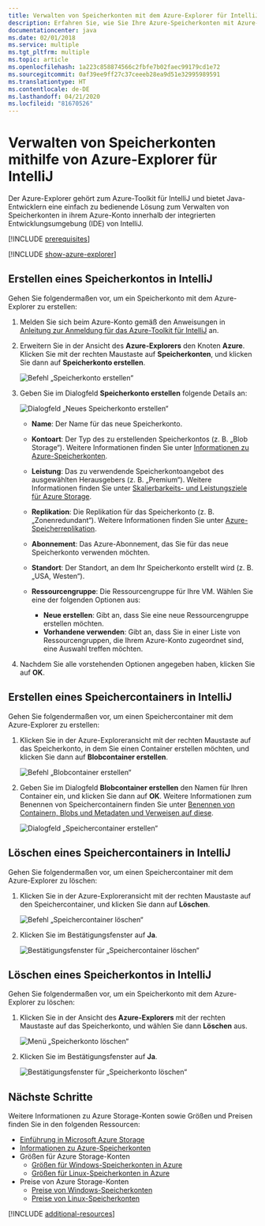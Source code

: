 ```yaml
---
title: Verwalten von Speicherkonten mit dem Azure-Explorer für IntelliJ
description: Erfahren Sie, wie Sie Ihre Azure-Speicherkonten mit Azure-Explorer für IntelliJ verwalten.
documentationcenter: java
ms.date: 02/01/2018
ms.service: multiple
ms.tgt_pltfrm: multiple
ms.topic: article
ms.openlocfilehash: 1a223c858874566c2fbfe7b02faec99179cd1e72
ms.sourcegitcommit: 0af39ee9ff27c37ceeeb28ea9d51e32995989591
ms.translationtype: HT
ms.contentlocale: de-DE
ms.lasthandoff: 04/21/2020
ms.locfileid: "81670526"
---
```

# <a name="manage-storage-accounts-by-using-the-azure-explorer-for-intellij"></a>Verwalten von Speicherkonten mithilfe von Azure-Explorer für IntelliJ

Der Azure-Explorer gehört zum Azure-Toolkit für IntelliJ und bietet Java-Entwicklern eine einfach zu bedienende Lösung zum Verwalten von Speicherkonten in ihrem Azure-Konto innerhalb der integrierten Entwicklungsumgebung (IDE) von IntelliJ.

[!INCLUDE [prerequisites](includes/prerequisites.md)]

[!INCLUDE [show-azure-explorer](includes/show-azure-explorer.md)]

## <a name="create-a-storage-account-in-intellij"></a>Erstellen eines Speicherkontos in IntelliJ

Gehen Sie folgendermaßen vor, um ein Speicherkonto mit dem Azure-Explorer zu erstellen:

1. Melden Sie sich beim Azure-Konto gemäß den Anweisungen in [Anleitung zur Anmeldung für das Azure-Toolkit für IntelliJ] an. 

2. Erweitern Sie in der Ansicht des **Azure-Explorers** den Knoten **Azure**. Klicken Sie mit der rechten Maustaste auf **Speicherkonten**, und klicken Sie dann auf **Speicherkonto erstellen**.

   ![Befehl „Speicherkonto erstellen“][CS01]

3. Geben Sie im Dialogfeld **Speicherkonto erstellen** folgende Details an:

   ![Dialogfeld „Neues Speicherkonto erstellen“][CS02]

   * **Name**: Der Name für das neue Speicherkonto.

   * **Kontoart**: Der Typ des zu erstellenden Speicherkontos (z. B. „Blob Storage“). Weitere Informationen finden Sie unter [Informationen zu Azure-Speicherkonten]. 

   * **Leistung**: Das zu verwendende Speicherkontoangebot des ausgewählten Herausgebers (z. B. „Premium“). Weitere Informationen finden Sie unter [Skalierbarkeits- und Leistungsziele für Azure Storage]. 

   * **Replikation**: Die Replikation für das Speicherkonto (z. B. „Zonenredundant“). Weitere Informationen finden Sie unter [Azure-Speicherreplikation]. 

   * **Abonnement**: Das Azure-Abonnement, das Sie für das neue Speicherkonto verwenden möchten.

   * **Standort**: Der Standort, an dem Ihr Speicherkonto erstellt wird (z. B. „USA, Westen“).

   * **Ressourcengruppe**: Die Ressourcengruppe für Ihre VM. Wählen Sie eine der folgenden Optionen aus:
      * **Neue erstellen**: Gibt an, dass Sie eine neue Ressourcengruppe erstellen möchten.
      * **Vorhandene verwenden**: Gibt an, dass Sie in einer Liste von Ressourcengruppen, die Ihrem Azure-Konto zugeordnet sind, eine Auswahl treffen möchten.

4. Nachdem Sie alle vorstehenden Optionen angegeben haben, klicken Sie auf **OK**.

## <a name="create-a-storage-container-in-intellij"></a>Erstellen eines Speichercontainers in IntelliJ

Gehen Sie folgendermaßen vor, um einen Speichercontainer mit dem Azure-Explorer zu erstellen:

1. Klicken Sie in der Azure-Exploreransicht mit der rechten Maustaste auf das Speicherkonto, in dem Sie einen Container erstellen möchten, und klicken Sie dann auf **Blobcontainer erstellen**.

   ![Befehl „Blobcontainer erstellen“][CC01]

2. Geben Sie im Dialogfeld **Blobcontainer erstellen** den Namen für Ihren Container ein, und klicken Sie dann auf **OK**. Weitere Informationen zum Benennen von Speichercontainern finden Sie unter [Benennen von Containern, Blobs und Metadaten und Verweisen auf diese].

   ![Dialogfeld „Speichercontainer erstellen“][CC02]

## <a name="delete-a-storage-container-in-intellij"></a>Löschen eines Speichercontainers in IntelliJ

Gehen Sie folgendermaßen vor, um einen Speichercontainer mit dem Azure-Explorer zu löschen:

1. Klicken Sie in der Azure-Exploreransicht mit der rechten Maustaste auf den Speichercontainer, und klicken Sie dann auf **Löschen**.

   ![Befehl „Speichercontainer löschen“][DC01]

2. Klicken Sie im Bestätigungsfenster auf **Ja**.

   ![Bestätigungsfenster für „Speichercontainer löschen“][DC02]

## <a name="delete-a-storage-account-in-intellij"></a>Löschen eines Speicherkontos in IntelliJ

Gehen Sie folgendermaßen vor, um ein Speicherkonto mit dem Azure-Explorer zu löschen:

1. Klicken Sie in der Ansicht des **Azure-Explorers** mit der rechten Maustaste auf das Speicherkonto, und wählen Sie dann **Löschen** aus.

   ![Menü „Speicherkonto löschen“][DS01]

2. Klicken Sie im Bestätigungsfenster auf **Ja**.

   ![Bestätigungsfenster für „Speicherkonto löschen“][DS02]

## <a name="next-steps"></a>Nächste Schritte

Weitere Informationen zu Azure Storage-Konten sowie Größen und Preisen finden Sie in den folgenden Ressourcen:

* [Einführung in Microsoft Azure Storage]
* [Informationen zu Azure-Speicherkonten]
* Größen für Azure Storage-Konten
  * [Größen für Windows-Speicherkonten in Azure]
  * [Größen für Linux-Speicherkonten in Azure]
* Preise von Azure Storage-Konten
  * [Preise von Windows-Speicherkonten]
  * [Preise von Linux-Speicherkonten]

[!INCLUDE [additional-resources](includes/additional-resources.md)]

<!-- URL List -->

[Anleitung zur Anmeldung für das Azure-Toolkit für IntelliJ]: ./sign-in-instructions.md
[Einführung in Microsoft Azure Storage]: /azure/storage/storage-introduction
[Informationen zu Azure-Speicherkonten]: /azure/storage/storage-create-storage-account
[Azure-Speicherreplikation]: /azure/storage/storage-redundancy
[Skalierbarkeits- und Leistungsziele für Azure Storage]: /azure/storage/storage-scalability-targets
[Benennen von Containern, BLOBs und Metadaten und Verweisen auf diese]: https://go.microsoft.com/fwlink/?LinkId=255555

[Größen für Windows-Speicherkonten in Azure]: /azure/virtual-machines/virtual-machines-windows-sizes
[Größen für Linux-Speicherkonten in Azure]: /azure/virtual-machines/virtual-machines-linux-sizes
[Preise von Windows-Speicherkonten]: https://azure.microsoft.com/pricing/details/virtual-machines/windows/
[Preise von Linux-Speicherkonten]: https://azure.microsoft.com/pricing/details/virtual-machines/linux/

<!-- IMG List -->

[CS01]: media/managing-storage-accounts-using-azure-explorer/CS01.png
[CS02]: media/managing-storage-accounts-using-azure-explorer/CS02.png
[CC01]: media/managing-storage-accounts-using-azure-explorer/CC01.png
[CC02]: media/managing-storage-accounts-using-azure-explorer/CC02.png

[DS01]: media/managing-storage-accounts-using-azure-explorer/DS01.png
[DS02]: media/managing-storage-accounts-using-azure-explorer/DS02.png
[DC01]: media/managing-storage-accounts-using-azure-explorer/DC01.png
[DC02]: media/managing-storage-accounts-using-azure-explorer/DC02.png
